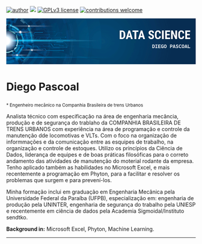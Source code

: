 [![author](https://img.shields.io/badge/author-carlosfab-red.svg)](https://www.linkedin.com/in/carlosfab) [![](https://img.shields.io/badge/python-3.7+-blue.svg)](https://www.python.org/downloads/release/python-365/) [![GPLv3 license](https://img.shields.io/badge/License-GPLv3-blue.svg)](http://perso.crans.org/besson/LICENSE.html) [![contributions welcome](https://img.shields.io/badge/contributions-welcome-brightgreen.svg?style=flat)](https://github.com/carlosfab/data_science/issues)

<p align="center">
  <img src="banner editado.png" >
</p>

# Diego Pascoal
<sub>* Engenheiro mecânico na Companhia Brasileira de trens Urbanos </sub>

Analista técnico com especificação na área de engenharia mecância, produção e de segurança do trablaho da COMPANHIA BRASILEIRA DE TRENS URBANOS com experiência na área de programação e controle da manutenção dde locomotivas e VLTs. Com o foco na organização de informmações e da comunicação entre as esquipes de trabalho, na organização e controle de estoques. Utilizo os princípios da Ciência de Dados, liderança de equipes e de boas práticas filosóficas para o correto andamento das atividades de manutenção do moterial rodante da empresa. Tenho aplicado também as habilidades no Microsoft Excel, e mais recentemente a programação em Phyton, para a facilitar e resolver os problemas que surgem e para prevení-los.

Minha formação inclui em graduação em Engenharia Mecânica pela Universidade Federal da Paraíba (UFPB), especialização em: engenharia de produção pela UNINTER, engenharia de segurança do trabalho pela UNIESP e recentemente em ciência de dados pela Academia Sigmoidal/Instituto sendtko.

**Background in:** Microsoft Excel, Phyton, Machine Learning.

---
